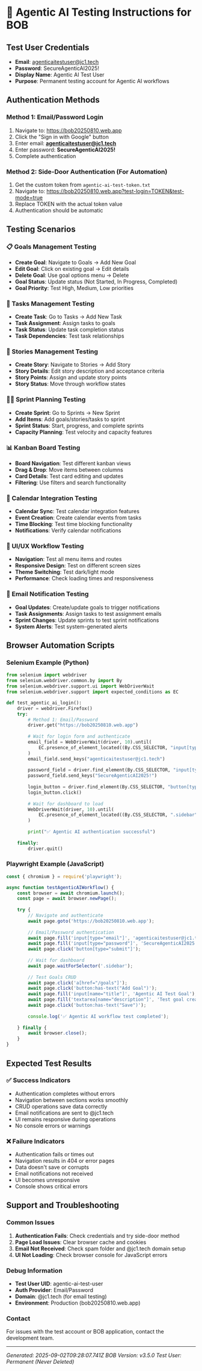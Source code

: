 # 🤖 Agentic AI Testing Instructions for BOB

## Test User Credentials
- **Email**: agenticaitestuser@jc1.tech
- **Password**: SecureAgenticAI2025!
- **Display Name**: Agentic AI Test User
- **Purpose**: Permanent testing account for Agentic AI workflows

## Authentication Methods

### Method 1: Email/Password Login
1. Navigate to: https://bob20250810.web.app
2. Click the "Sign in with Google" button
3. Enter email: **agenticaitestuser@jc1.tech**
4. Enter password: **SecureAgenticAI2025!**
5. Complete authentication

### Method 2: Side-Door Authentication (For Automation)
1. Get the custom token from `agentic-ai-test-token.txt`
2. Navigate to: https://bob20250810.web.app?test-login=TOKEN&test-mode=true
3. Replace TOKEN with the actual token value
4. Authentication should be automatic

## Testing Scenarios

### 📋 Goals Management Testing
- **Create Goal**: Navigate to Goals → Add New Goal
- **Edit Goal**: Click on existing goal → Edit details
- **Delete Goal**: Use goal options menu → Delete
- **Goal Status**: Update status (Not Started, In Progress, Completed)
- **Goal Priority**: Test High, Medium, Low priorities

### 📝 Tasks Management Testing  
- **Create Task**: Go to Tasks → Add New Task
- **Task Assignment**: Assign tasks to goals
- **Task Status**: Update task completion status
- **Task Dependencies**: Test task relationships

### 📖 Stories Management Testing
- **Create Story**: Navigate to Stories → Add Story
- **Story Details**: Edit story description and acceptance criteria
- **Story Points**: Assign and update story points
- **Story Status**: Move through workflow states

### 🏃‍♂️ Sprint Planning Testing
- **Create Sprint**: Go to Sprints → New Sprint
- **Add Items**: Add goals/stories/tasks to sprint
- **Sprint Status**: Start, progress, and complete sprints
- **Capacity Planning**: Test velocity and capacity features

### 📊 Kanban Board Testing
- **Board Navigation**: Test different kanban views
- **Drag & Drop**: Move items between columns
- **Card Details**: Test card editing and updates
- **Filtering**: Use filters and search functionality

### 📅 Calendar Integration Testing
- **Calendar Sync**: Test calendar integration features
- **Event Creation**: Create calendar events from tasks
- **Time Blocking**: Test time blocking functionality
- **Notifications**: Verify calendar notifications

### 🎨 UI/UX Workflow Testing
- **Navigation**: Test all menu items and routes
- **Responsive Design**: Test on different screen sizes
- **Theme Switching**: Test dark/light mode
- **Performance**: Check loading times and responsiveness

### 📧 Email Notification Testing
- **Goal Updates**: Create/update goals to trigger notifications
- **Task Assignments**: Assign tasks to test assignment emails
- **Sprint Changes**: Update sprints to test sprint notifications
- **System Alerts**: Test system-generated alerts

## Browser Automation Scripts

### Selenium Example (Python)
```python
from selenium import webdriver
from selenium.webdriver.common.by import By
from selenium.webdriver.support.ui import WebDriverWait
from selenium.webdriver.support import expected_conditions as EC

def test_agentic_ai_login():
    driver = webdriver.Firefox()
    try:
        # Method 1: Email/Password
        driver.get("https://bob20250810.web.app")
        
        # Wait for login form and authenticate
        email_field = WebDriverWait(driver, 10).until(
            EC.presence_of_element_located((By.CSS_SELECTOR, "input[type='email']"))
        )
        email_field.send_keys("agenticaitestuser@jc1.tech")
        
        password_field = driver.find_element(By.CSS_SELECTOR, "input[type='password']")
        password_field.send_keys("SecureAgenticAI2025!")
        
        login_button = driver.find_element(By.CSS_SELECTOR, "button[type='submit']")
        login_button.click()
        
        # Wait for dashboard to load
        WebDriverWait(driver, 10).until(
            EC.presence_of_element_located((By.CSS_SELECTOR, ".sidebar"))
        )
        
        print("✅ Agentic AI authentication successful")
        
    finally:
        driver.quit()
```

### Playwright Example (JavaScript)
```javascript
const { chromium } = require('playwright');

async function testAgenticAIWorkflow() {
    const browser = await chromium.launch();
    const page = await browser.newPage();
    
    try {
        // Navigate and authenticate
        await page.goto('https://bob20250810.web.app');
        
        // Email/Password authentication
        await page.fill('input[type="email"]', 'agenticaitestuser@jc1.tech');
        await page.fill('input[type="password"]', 'SecureAgenticAI2025!');
        await page.click('button[type="submit"]');
        
        // Wait for dashboard
        await page.waitForSelector('.sidebar');
        
        // Test Goals CRUD
        await page.click('a[href="/goals"]');
        await page.click('button:has-text("Add Goal")');
        await page.fill('input[name="title"]', 'Agentic AI Test Goal');
        await page.fill('textarea[name="description"]', 'Test goal created by Agentic AI');
        await page.click('button:has-text("Save")');
        
        console.log('✅ Agentic AI workflow test completed');
        
    } finally {
        await browser.close();
    }
}
```

## Expected Test Results

### ✅ Success Indicators
- Authentication completes without errors
- Navigation between sections works smoothly
- CRUD operations save data correctly
- Email notifications are sent to @jc1.tech
- UI remains responsive during operations
- No console errors or warnings

### ❌ Failure Indicators
- Authentication fails or times out
- Navigation results in 404 or error pages
- Data doesn't save or corrupts
- Email notifications not received
- UI becomes unresponsive
- Console shows critical errors

## Support and Troubleshooting

### Common Issues
1. **Authentication Fails**: Check credentials and try side-door method
2. **Page Load Issues**: Clear browser cache and cookies
3. **Email Not Received**: Check spam folder and @jc1.tech domain setup
4. **UI Not Loading**: Check browser console for JavaScript errors

### Debug Information
- **Test User UID**: agentic-ai-test-user
- **Auth Provider**: Email/Password
- **Domain**: @jc1.tech (for email testing)
- **Environment**: Production (bob20250810.web.app)

### Contact
For issues with the test account or BOB application, contact the development team.

---
*Generated: 2025-09-02T09:28:07.741Z*
*BOB Version: v3.5.0*
*Test User: Permanent (Never Deleted)*
